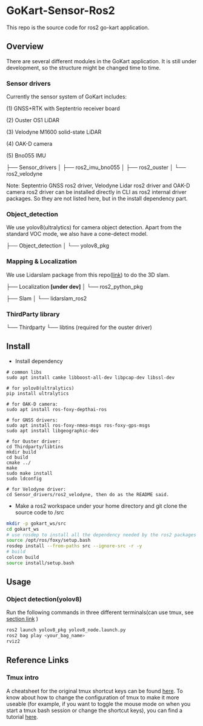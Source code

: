# GoKart-Sensor-Ros2

This repo is the source code for ros2 go-kart application.



## Overview

There are several different modules in the GoKart application. It is still under development, so the structure  might be changed time to time.

### Sensor drivers

Currently the sensor system of GoKart includes:

(1) GNSS+RTK with Septentrio receiver board

(2) Ouster OS1 LiDAR

(3) Velodyne M1600 solid-state LiDAR

(4) OAK-D camera

(5) Bno055 IMU 



├── Sensor_drivers
│   ├── ros2_imu_bno055
│   ├── ros2_ouster
│   └── ros2_velodyne

Note:  Septentrio GNSS ros2 driver, Velodyne Lidar ros2 driver and OAK-D camera ros2 driver can be installed directly in CLI as ros2 internal driver packages. So they are not listed here, but in the install dependency part.



### Object_detection

We use yolov8(ultralytics) for camera object detection. Apart from the standard VOC mode, we also have a cone-detect model.

├── Object_detection
│   └── yolov8_pkg



### Mapping & Localization

We use Lidarslam package from this repo([link](https://github.com/rsasaki0109/lidarslam_ros2)) to do the 3D slam. 

├── Localization **[under dev]**
│   └── ros2_python_pkg

├── Slam
│   └── lidarslam_ros2



### ThirdParty library

└── Thirdparty
    └── libtins (required for the ouster driver)



## Install

- Install dependency

```
# common libs
sudo apt install camke libboost-all-dev libpcap-dev libssl-dev

# for yolov8(ultralytics)
pip install ultralytics

# for OAK-D camera:
sudo apt install ros-foxy-depthai-ros

# for GNSS drivers:
sudo apt install ros-foxy-nmea-msgs ros-foxy-gps-msgs
sudo apt install libgeographic-dev

# for Ouster driver:
cd Thirdparty/libtins
mkdir build
cd build
cmake ../
make
sudo make install
sudo ldconfig

# for Velodyne driver:
cd Sensor_drivers/ros2_velodyne, then do as the README said.
```



- Make a ros2 workspace under your home directory and git clone the source code to /src

```bash
mkdir -p gokart_ws/src
cd gokart_ws
# use rosdep to install all the dependency needed by the ros2 packages
source /opt/ros/foxy/setup.bash
rosdep install --from-paths src --ignore-src -r -y
# build
colcon build
source install/setup.bash
```



## Usage

### Object detection(yolov8)

Run the following commands in three different terminals(can use tmux, see [section link](#tmux-intro) )

```bash
ros2 launch yolov8_pkg yolov8_node.launch.py
ros2 bag play <your_bag_name>
rviz2
```





## Reference Links

### Tmux intro

A cheatsheet for the original tmux shortcut keys can be found [here](https://tmuxcheatsheet.com/). To know about how to change the configuration of tmux to make it more  useable (for example, if you want to toggle the mouse mode on when you  start a tmux bash session or change the shortcut keys), you can find a  tutorial [here](https://www.hamvocke.com/blog/a-guide-to-customizing-your-tmux-conf/).

